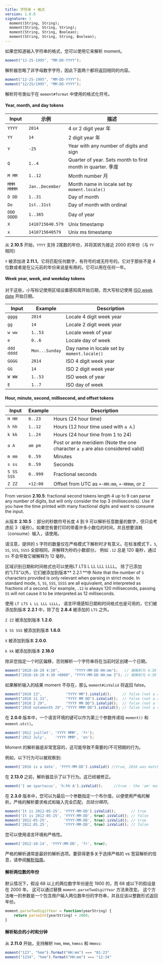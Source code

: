 ```yaml
---
title: 字符串 + 格式
version: 1.0.0
signature: |
  moment(String, String);
  moment(String, String, String);
  moment(String, String, Boolean);
  moment(String, String, String, Boolean);
---
```


如果您知道输入字符串的格式，您可以使用它来解析 moment。

```javascript
moment("12-25-1995", "MM-DD-YYYY");
```

解析器忽略了非字母数字字符，因此下面两个都将返回相同的内容。

```javascript
moment("12-25-1995", "MM-DD-YYYY");
moment("12/25/1995", "MM-DD-YYYY");
```

解析符号类似于在 `moment#format` 中使用的格式化符号。

#### Year, month, and day tokens

| Input       |     示例          | 描述     |
| ----------- | ---------------- | ----------- |
| `YYYY`      | `2014`           | 4 or 2 digit year 年|
| `YY`        | `14`             | 2 digit year 年|
| `Y`         | `-25`            | Year with any number of digits and sign |
| `Q`         | `1..4`           | Quarter of year. Sets month to first month in quarter. 季度|
| `M MM`      | `1..12`          | Month number 月|
| `MMM MMMM`  | `Jan..December`  | Month name in locale set by `moment.locale()` |
| `D DD`      | `1..31`          | Day of month |
| `Do`        | `1st..31st`      | Day of month with ordinal |
| `DDD DDDD`  | `1..365`         | Day of year |
| `X`         | `1410715640.579` | Unix timestamp |
| `x`         | `1410715640579`  | Unix ms timestamp |

从 **2.10.5** 开始，`YYYY` 支持 2尾数的年份，并将其转为接近 2000 的年份（与 `YY` 相同）

`Y` 被添加进 **2.11.1**。它将匹配任何数字，有符号的或无符号的。它对于那些不是 4 位数或者是在公元前的年份来说是有用的。它可以用在任何一年。

#### Week year, week, and weekday tokens

对于这些，小写标记使用区域设置感知周开始日期，而大写标记使用 [ISO week date](https://en.wikipedia.org/wiki/ISO_week_date) 开始日期。

| Input       | Example          | Description |
| ----------- | ---------------- | ----------- |
| `gggg`      | `2014`           | Locale 4 digit week year |
| `gg`        | `14`             | Locale 2 digit week year |
| `w ww`      | `1..53`          | Locale week of year |
| `e`         | `0..6`           | Locale day of week |
| `ddd dddd`  | `Mon...Sunday`   | Day name in locale set by `moment.locale()` |
| `GGGG`      | `2014`           | ISO 4 digit week year |
| `GG`        | `14`             | ISO 2 digit week year |
| `W WW`      | `1..53`          | ISO week of year |
| `E`         | `1..7`           | ISO day of week |

#### Hour, minute, second, millisecond, and offset tokens

| Input          | Example  | Description |
| -------------- | -------- | ----------- |
| `H HH`         | `0..23`  | Hours (24 hour time) |
| `h hh`         | `1..12`  | Hours (12 hour time used with `a A`.) |
| `k kk`         | `1..24`  | Hours (24 hour time from 1 to 24) |
| `a A`          | `am pm`  | Post or ante meridiem (Note the one character `a p` are also considered valid) |
| `m mm`         | `0..59`  | Minutes |
| `s ss`         | `0..59`  | Seconds |
| `S SS SSS`     | `0..999` | Fractional seconds |
| `Z ZZ`         | `+12:00` | Offset from UTC as `+-HH:mm`, `+-HHmm`, or `Z` |

From version **2.10.5**: fractional second tokens length 4 up to 9 can parse
any number of digits, but will only consider the top 3 (milliseconds). Use if
you have the time printed with many fractional digits and want to consume the
input.

从版本 **2.10.5** ：部分的秒数符号长度 4 到 9 可以解析任意数量的数字，但只会考虑前 3（毫秒）。如果您有要打印的带着许多小数位的时间，并且想要消耗（consume）输入，请使用。

请注意，提供的 `S` 字符的数量仅在严格模式下解析时才有意义。在标准模式下，`S`, `SS`, `SSS`, `SSSS` 全部相同，并解释为秒的小数部分。 例如 `.12` 总是 120 毫秒，通过 `SS` 不会导致它被解释为 12 毫秒。

区域识别日期和时间格式也可以使用LT LTS L LL LLL LLLL。 除了已添加的“LTS”以外，它们被添加到版本** 2.2.1 **中
Note that the number of `S` characters provided is only relevant when parsing in strict mode.
In standard mode, `S`, `SS`, `SSS`, `SSSS` are all equivalent, and interpreted as fractions of a second.
For example, `.12` is always 120 milliseconds, passing `SS` will not cause it to be interpreted as 12 milliseconds.

使用 `LT LTS L LL LLL LLLL`， 语言环境感知日期和时间格式也是可用的，它们被添加到版本 **2.2.1** 中，除了在 **2.8.4** 被添加的 `LTS` 之外。

`Z ZZ` 被添加到版本 **1.2.0**.

`S SS SSS` 被添加到版本 **1.6.0**.

`X` 被添加到版本 **2.0.0**.

`k kk` 被添加到版本 **2.18.0**

除非您指定一个时区偏移，否则解析一个字符串将在当前时区创建一个日期。

```js
moment("2010-10-20 4:30",       "YYYY-MM-DD HH:mm");   // 被解析为 4:30 local time
moment("2010-10-20 4:30 +0000", "YYYY-MM-DD HH:mm Z"); // 被解析为 4:30 UTC
```

如果解析输入的结果 moment 不存在，那么 `moment#isValid` 将返回 false。

```js
moment("2010 13",           "YYYY MM").isValid();     // false (not a real month)
moment("2010 11 31",        "YYYY MM DD").isValid();  // false (not a real day)
moment("2010 2 29",         "YYYY MM DD").isValid();  // false (not a leap year)
moment("2010 notamonth 29", "YYYY MMM DD").isValid(); // false (not a real month name)
```

在 **2.0.0** 版本中，一个语言环境的键可以作为第三个参数传递给 `moment()` 和 `moment.utc()`。

```js
moment('2012 juillet', 'YYYY MMM', 'fr');
moment('2012 July',    'YYYY MMM', 'en');
```

Moment 的解析器是非常宽容的，这可能导致不需要的/不可预期的行为。

例如，以下行为可以被观察到:

```javascript
moment('2016 is a date', 'YYYY-MM-DD').isValid() //true, 2016 was matched
```

在 **2.13.0**  之前，解析器显示了以下行为。这已经被修正。

```javascript
moment('I am spartacus', 'h:hh A').isValid();     //true - the 'am' matches the 'A' flag.
```

在 **2.3.0** 版本中，您可以为最后一个参数指定一个布尔值，以便使用严格的解析。严格的解析要求格式和输入完全匹配，*包括分隔符*。

```javascript
moment('It is 2012-05-25', 'YYYY-MM-DD').isValid();       // true
moment('It is 2012-05-25', 'YYYY-MM-DD', true).isValid(); // false
moment('2012-05-25',       'YYYY-MM-DD', true).isValid(); // true
moment('2012.05.25',       'YYYY-MM-DD', true).isValid(); // false
```

您可以使用语言环境和严格性。

```javascript
moment('2012-10-14', 'YYYY-MM-DD', 'fr', true);
```

严格的解析通常是最好的解析选项。要获得更多关于选择严格的 vs 宽容解析的信息，请参阅<a href="/guides/#/parsing/">解析指南</a>。

#### 解析两位数的年份

默认情况下，假设 68 以上的两位数字年份是在 1900 的，而 68 或以下的假设是在 2000 年。 这可以通过替换 `moment.parseTwoDigitYear` 方法来改变。 这个方法唯一的参数是一个包含用户输入两位数年份的字符串，并且应该以整数形式返回年份。

```javascript
moment.parseTwoDigitYear = function(yearString) {
    return parseInt(yearString) + 2000;
}
```

#### 解析粘合的小时和分钟

从 **2.11.0** 开始，支持解析 `hmm`, `Hmm`, `hmmss` 和 `Hmmss`:

```javascript
moment("123", "hmm").format("HH:mm") === "01:23"
moment("1234", "hmm").format("HH:mm") === "12:34"
```
